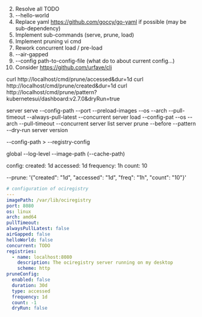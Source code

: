 
 2. Resolve all TODO
 3. --hello-world
 4. Replace yaml https://github.com/goccy/go-yaml if possible (may be sub-dependency)
 5. Implement sub-commands (serve, prune, load)
 6. Implement pruning vi cmd
 7. Rework concurrent load / pre-load
 8. --air-gapped
 9. --config  path-to-config-file (what do to about current config...)
10. Consider https://github.com/urfave/cli


curl http://localhost/cmd/prune/accessed&dur=1d
curl http://localhost/cmd/prune/created&dur=1d
curl http://localhost/cmd/prune/pattern?kubernetesui/dashboard:v2.7.0&dryRun=true

server serve --config-path --port --preload-images <file> --os --arch --pull-timeout --always-pull-latest --concurrent
server load  --config-pat                                 --os --arch --pull-timeout                      --concurrent <file>
server list
server prune --before --pattern --dry-run
server version

--config-path > --registry-config

global --log-level --image-path  (--cache-path)

config:
  created: 1d
  accessed: 1d
  frequency: 1h
  count: 10


--prune: '{"created": "1d", "accessed": "1d", "freq": "1h", "count": "10"}'

```yaml
# configuration of ociregistry
---
imagePath: /var/lib/ociregistry
port: 8080
os: linux
arch: amd64
pullTimeout: 
alwaysPullLatest: false
airGapped: false
helloWorld: false
concurrent: TODO
registries:
  - name: localhost:8080
    description: The ociregistry server running on my desktop
    scheme: http
pruneConfig:
  enabled: false
  duration: 30d
  type: accessed
  frequency: 1d
  count: -1
  dryRun: false
```